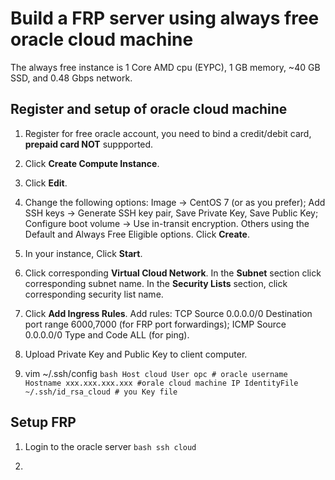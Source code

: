 # Build a FRP server using always free oracle cloud machine #

The always free instance is 1 Core AMD cpu (EYPC), 1 GB memory, ~40 GB SSD, and 0.48 Gbps network.

## Register and setup of oracle cloud machine ##

1. Register for free oracle account, you need to bind a credit/debit card, **prepaid card NOT** suppported.

2. Click **Create Compute Instance**.

3. Click **Edit**.

4. Change the following options: Image -> CentOS 7 (or as you prefer); Add SSH keys -> Generate SSH key pair, Save Private Key, Save Public Key; Configure boot volume -> Use in-transit encryption. Others using the Default and Always Free Eligible options. Click **Create**.

5. In your instance, Click **Start**.

6. Click corresponding **Virtual Cloud Network**. In the **Subnet** section click corresponding subnet name. In the **Security Lists** section, click corresponding security list name. 

7. Click **Add Ingress Rules**. Add rules: TCP Source 0.0.0.0/0 Destination port range 6000,7000 (for FRP port forwardings); ICMP Source 0.0.0.0/0 Type and Code ALL (for ping).

8. Upload Private Key and Public Key to client computer.

9. vim ~/.ssh/config
`bash
Host cloud
    User opc # oracle username
    Hostname xxx.xxx.xxx.xxx #orale cloud machine IP
    IdentityFile ~/.ssh/id_rsa_cloud # you Key file
`

## Setup FRP ##

1. Login to the oracle server
`bash
ssh cloud
`

2. 

